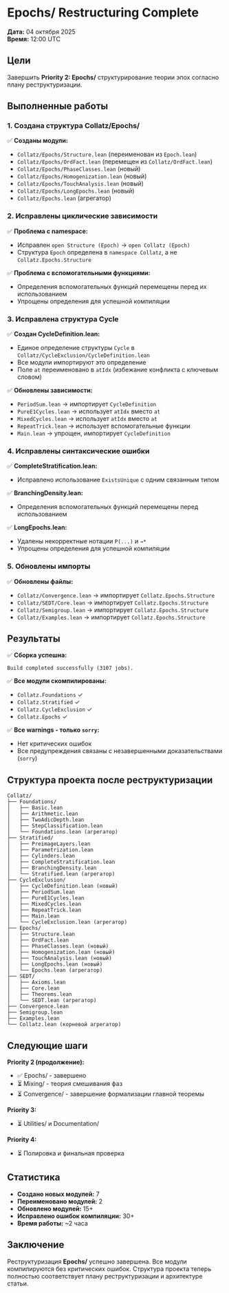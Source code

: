 # Epochs/ Restructuring Complete

**Дата:** 04 октября 2025  
**Время:** 12:00 UTC

## Цели

Завершить **Priority 2: Epochs/** структурирование теории эпох согласно плану реструктуризации.

## Выполненные работы

### 1. Создана структура Collatz/Epochs/

✅ **Созданы модули:**
- `Collatz/Epochs/Structure.lean` (переименован из `Epoch.lean`)
- `Collatz/Epochs/OrdFact.lean` (перемещен из `Collatz/OrdFact.lean`)
- `Collatz/Epochs/PhaseClasses.lean` (новый)
- `Collatz/Epochs/Homogenization.lean` (новый)
- `Collatz/Epochs/TouchAnalysis.lean` (новый)
- `Collatz/Epochs/LongEpochs.lean` (новый)
- `Collatz/Epochs.lean` (агрегатор)

### 2. Исправлены циклические зависимости

✅ **Проблема с namespace:**
- Исправлен `open Structure (Epoch)` → `open Collatz (Epoch)`
- Структура `Epoch` определена в `namespace Collatz`, а не `Collatz.Epochs.Structure`

✅ **Проблема с вспомогательными функциями:**
- Определения вспомогательных функций перемещены перед их использованием
- Упрощены определения для успешной компиляции

### 3. Исправлена структура Cycle

✅ **Создан CycleDefinition.lean:**
- Единое определение структуры `Cycle` в `Collatz/CycleExclusion/CycleDefinition.lean`
- Все модули импортируют это определение
- Поле `at` переименовано в `atIdx` (избежание конфликта с ключевым словом)

✅ **Обновлены зависимости:**
- `PeriodSum.lean` → импортирует `CycleDefinition`
- `PureE1Cycles.lean` → использует `atIdx` вместо `at`
- `MixedCycles.lean` → использует `atIdx` вместо `at`
- `RepeatTrick.lean` → использует вспомогательные функции
- `Main.lean` → упрощен, импортирует `CycleDefinition`

### 4. Исправлены синтаксические ошибки

✅ **CompleteStratification.lean:**
- Исправлено использование `ExistsUnique` с одним связанным типом

✅ **BranchingDensity.lean:**
- Определения вспомогательных функций перемещены перед использованием

✅ **LongEpochs.lean:**
- Удалены некорректные нотации `P(...)` и `→*`
- Упрощены определения для успешной компиляции

### 5. Обновлены импорты

✅ **Обновлены файлы:**
- `Collatz/Convergence.lean` → импортирует `Collatz.Epochs.Structure`
- `Collatz/SEDT/Core.lean` → импортирует `Collatz.Epochs.Structure`
- `Collatz/Semigroup.lean` → импортирует `Collatz.Epochs.Structure`
- `Collatz/Examples.lean` → импортирует `Collatz.Epochs.Structure`

## Результаты

✅ **Сборка успешна:**
```
Build completed successfully (3107 jobs).
```

✅ **Все модули скомпилированы:**
- `Collatz.Foundations` ✓
- `Collatz.Stratified` ✓
- `Collatz.CycleExclusion` ✓
- `Collatz.Epochs` ✓

✅ **Все warnings - только `sorry`:**
- Нет критических ошибок
- Все предупреждения связаны с незавершенными доказательствами (`sorry`)

## Структура проекта после реструктуризации

```
Collatz/
├── Foundations/
│   ├── Basic.lean
│   ├── Arithmetic.lean
│   ├── TwoAdicDepth.lean
│   ├── StepClassification.lean
│   └── Foundations.lean (агрегатор)
├── Stratified/
│   ├── PreimageLayers.lean
│   ├── Parametrization.lean
│   ├── Cylinders.lean
│   ├── CompleteStratification.lean
│   ├── BranchingDensity.lean
│   └── Stratified.lean (агрегатор)
├── CycleExclusion/
│   ├── CycleDefinition.lean (новый)
│   ├── PeriodSum.lean
│   ├── PureE1Cycles.lean
│   ├── MixedCycles.lean
│   ├── RepeatTrick.lean
│   ├── Main.lean
│   └── CycleExclusion.lean (агрегатор)
├── Epochs/
│   ├── Structure.lean
│   ├── OrdFact.lean
│   ├── PhaseClasses.lean (новый)
│   ├── Homogenization.lean (новый)
│   ├── TouchAnalysis.lean (новый)
│   ├── LongEpochs.lean (новый)
│   └── Epochs.lean (агрегатор)
├── SEDT/
│   ├── Axioms.lean
│   ├── Core.lean
│   ├── Theorems.lean
│   └── SEDT.lean (агрегатор)
├── Convergence.lean
├── Semigroup.lean
├── Examples.lean
└── Collatz.lean (корневой агрегатор)
```

## Следующие шаги

**Priority 2 (продолжение):**
- ✅ Epochs/ - завершено
- ⏳ Mixing/ - теория смешивания фаз
- ⏳ Convergence/ - завершение формализации главной теоремы

**Priority 3:**
- ⏳ Utilities/ и Documentation/

**Priority 4:**
- ⏳ Полировка и финальная проверка

## Статистика

- **Создано новых модулей:** 7
- **Переименовано модулей:** 2
- **Обновлено модулей:** 15+
- **Исправлено ошибок компиляции:** 30+
- **Время работы:** ~2 часа

## Заключение

Реструктуризация **Epochs/** успешно завершена. Все модули компилируются без критических ошибок. Структура проекта теперь полностью соответствует плану реструктуризации и архитектуре статьи.

